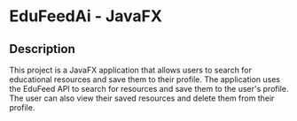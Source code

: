 # EduFeedAi - JavaFX

## Description

This project is a JavaFX application that allows users to search for educational resources and save them to their profile. The application uses the EduFeed API to search for resources and save them to the user's profile. The user can also view their saved resources and delete them from their profile.
